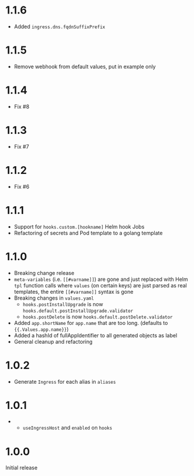 # 1.1.6
* Added `ingress.dns.fqdnSuffixPrefix`

# 1.1.5
* Remove webhook from default values, put in example only

# 1.1.4
* Fix #8

# 1.1.3
* Fix #7

# 1.1.2
* Fix #6

# 1.1.1
* Support for `hooks.custom.[hookname]` Helm hook Jobs
* Refactoring of secrets and Pod template to a golang template

# 1.1.0
* Breaking change release
* `meta-variables` (i.e. `[[#varname]]`) are gone and just replaced with Helm `tpl` function calls where `values` (on certain keys) are just parsed as real templates, the entire `[[#varname]]` syntax is gone
* Breaking changes in `values.yaml`
  * `hooks.postInstallUpgrade` is now `hooks.default.postInstallUpgrade.validator`
  * `hooks.postDelete` is now `hooks.default.postDelete.validator`
* Added `app.shortName` for `app.name` that are too long. (defaults to `{{.Values.app.name}}`)
* Added a hashId of fullAppIdentifier to all generated objects as label
* General cleanup and refactoring

# 1.0.2
* Generate `Ingress` for each alias in `aliases`

# 1.0.1
* + `useIngressHost` and `enabled` on `hooks`

# 1.0.0

Initial release
